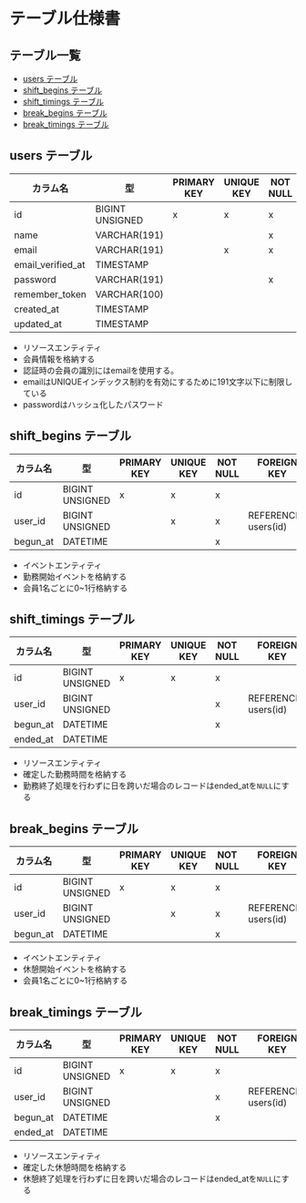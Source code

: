 <!-- omit in toc -->
# テーブル仕様書

<!-- omit in toc -->
## テーブル一覧

- [users テーブル](#users-テーブル)
- [shift\_begins テーブル](#shift_begins-テーブル)
- [shift\_timings テーブル](#shift_timings-テーブル)
- [break\_begins テーブル](#break_begins-テーブル)
- [break\_timings テーブル](#break_timings-テーブル)

## users テーブル

| カラム名 | 型 | PRIMARY KEY | UNIQUE KEY | NOT NULL | FOREIGN KEY |
| --- | --- | --- | --- | --- | --- |
| id | BIGINT UNSIGNED | x | x | x |   |
| name | VARCHAR(191) |   |   | x |   |
| email | VARCHAR(191) |   | x | x |   |
| email_verified_at | TIMESTAMP |   |   |   |   |
| password | VARCHAR(191) |   |   | x |   |
| remember_token | VARCHAR(100) |   |   |   |   |
| created_at | TIMESTAMP |   |   |   |   |
| updated_at | TIMESTAMP |   |   |   |   |

- リソースエンティティ
- 会員情報を格納する
- 認証時の会員の識別にはemailを使用する。
- emailはUNIQUEインデックス制約を有効にするために191文字以下に制限している
- passwordはハッシュ化したパスワード

## shift_begins テーブル

| カラム名 | 型 | PRIMARY KEY | UNIQUE KEY | NOT NULL | FOREIGN KEY |
| --- | --- | --- | --- | --- | --- |
| id | BIGINT UNSIGNED | x | x | x |   |
| user_id | BIGINT UNSIGNED |   | x | x | REFERENCES users(id) |
| begun_at | DATETIME |   |   | x |   |

- イベントエンティティ
- 勤務開始イベントを格納する
- 会員1名ごとに0~1行格納する

## shift_timings テーブル

| カラム名 | 型 | PRIMARY KEY | UNIQUE KEY | NOT NULL | FOREIGN KEY |
| --- | --- | --- | --- | --- | --- |
| id | BIGINT UNSIGNED | x | x | x |   |
| user_id | BIGINT UNSIGNED |   |   | x | REFERENCES users(id) |
| begun_at | DATETIME |   |   | x |   |
| ended_at | DATETIME |   |   |   |   |

- リソースエンティティ
- 確定した勤務時間を格納する
- 勤務終了処理を行わずに日を跨いだ場合のレコードはended_atを`NULL`にする

## break_begins テーブル

| カラム名 | 型 | PRIMARY KEY | UNIQUE KEY | NOT NULL | FOREIGN KEY |
| --- | --- | --- | --- | --- | --- |
| id | BIGINT UNSIGNED | x | x | x |   |
| user_id | BIGINT UNSIGNED |   | x | x | REFERENCES users(id) |
| begun_at | DATETIME |   |   | x |   |

- イベントエンティティ
- 休憩開始イベントを格納する
- 会員1名ごとに0~1行格納する

## break_timings テーブル

| カラム名 | 型 | PRIMARY KEY | UNIQUE KEY | NOT NULL | FOREIGN KEY |
| --- | --- | --- | --- | --- | --- |
| id | BIGINT UNSIGNED | x | x | x |   |
| user_id | BIGINT UNSIGNED |   |   | x | REFERENCES users(id) |
| begun_at | DATETIME |   |   | x |   |
| ended_at | DATETIME |   |   |   |   |

- リソースエンティティ
- 確定した休憩時間を格納する
- 休憩終了処理を行わずに日を跨いだ場合のレコードはended_atを`NULL`にする
